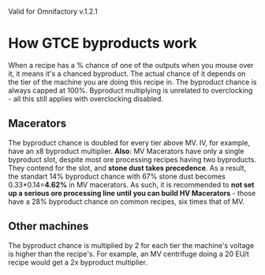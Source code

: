 Valid for Omnifactory v.1.2.1

# How GTCE byproducts work
When a recipe has a % chance of one of the outputs when you mouse over it, it means it's a chanced byproduct. The actual chance of it depends on the tier of the machine you are doing this recipe in. The byproduct chance is always capped at 100%. Byproduct multiplying is unrelated to overclocking - all this still applies with overclocking disabled.
## Macerators
The byproduct chance is doubled for every tier above MV. IV, for example, have an x8 byproduct multiplier. **Also**: MV Macerators have only a single byproduct slot, despite most ore processing recipes having two byproducts. They contend for the slot, and **stone dust takes precedence**. As a result, the standart 14% byproduct chance with 67% stone dust becomes 0.33*0.14=**4.62%** in MV macerators. As such, it is recommended to **not set up a serious ore processing line until you can build HV Macerators** - those have a 28% byproduct chance on common recipes, six times that of MV.
## Other machines
The byproduct chance is multiplied by 2 for each tier the machine's voltage is higher than the recipe's.
For example, an MV centrifuge doing a 20 EU/t recipe would get a 2x byproduct multiplier.
